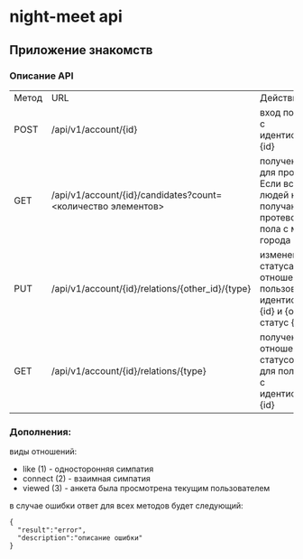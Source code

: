 # night-meet api

## Приложение знакомств


### Описание API

<table>
  <tr>
    <td>Метод</td>
    <td>URL</td>
    <td>Действие</td>
    <td>Ответ</td>
    <td>Пример CURL запроса</td>
  </tr>
  <tr>
    <td>POST</td>
    <td>/api/v1/account/{id}</td>
    <td>вход пользователя с идентификатором {id}</td>
    <td>{"result":"ok"}</td>
    <td>curl -X POST http://localhost:8888/api/v1/account/{id}</td>
  </tr>
  <tr>
     <td>GET</td>
     <td>/api/v1/account/{id}/candidates?count=<количество элементов></td>
     <td>получение людей для просмотра !!! Если всписке людей нет, тогда получаю людей протевоположного пола с моего города</td>
     <td>{"result":"ok","account_ids":["first_id","second_id"]}</td>
     <td>curl -X GET http://localhost:8888/api/v1/account/{id}/candidates?count=<количество элементов></td>
   </tr>
   <tr>
     <td>PUT</td>
     <td>/api/v1/account/{id}/relations/{other_id}/{type}</td>
     <td>изменение статуса отношений между пользователем с идентификатором {id} и {other_id} на статус {type}</td>
     <td>{"result":"ok"}</td>
     <td>curl -X PUT http://localhost:8888/api/v1/account/{id}/relations/{other_id}/{type}</td>
    </tr>
    <tr>
     <td>GET</td>
     <td>/api/v1/account/{id}/relations/{type}</td>
     <td>получение отношений со статусом {type} для пользователя с идентификатором {id}</td>
     <td>{"result":"ok","account_ids":["first_id","second_id"]}</td>
     <td>curl -X GET http://localhost:8888/api/v1/account/{id}/relations/{type}</td>
   </tr>
</table>


### Дополнения:

  
виды отношений:
   - like (1) - односторонняя симпатия
   - connect (2) - взаимная симпатия
   - viewed (3) -  анкета была просмотрена текущим пользователем


в случае ошибки ответ для всех методов будет следующий:

    {
      "result":"error",
      "description":"описание ошибки"
    }

   

